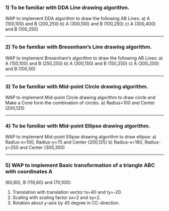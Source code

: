 ### 1) To be familiar with DDA Line drawing algorithm.
WAP to implement DDA algorithm to draw the following AB Lines:
a) A (100,100) and B (200,250)
b) A (300,100) and B (100,250)
c) A (300,400) and B (100,250)

--------------------

### 2) To be familiar with Bresenham’s Line drawing algorithm.
WAP to implement Bresenham’s algorithm to draw the following AB Lines:
a) A (150,100) and B (250,250)
b) A (300,150) and B (150,250)
c) A (300,200) and B (100,50)

---------------------

### 3) To be familiar with Mid-point Circle drawing algorithm.
WAP to implement Mid-point Circle drawing algorithm to draw circle and Make
a Cone form the combination of circles.
a) Radius=100 and Center (200,125)

---------------------

### 4) To be familiar with Mid-point Ellipse drawing algorithm.
WAP to implement Mid-point Ellipse drawing algorithm to draw ellipse:
a) Radius-x=100, Radius-y=75 and Center (200,125)
b) Radius-x=160, Radius-y=250 and Center (300,300)

-------------------

### 5) WAP to implement Basic transformation of a triangle ABC with coordinates A
(60,60), B (110,60) and (70,100):
1) Translation with translation vector tx=40 and ty=-20.
2) Scaling with scaling factor sx=2 and sy=2.
3) Rotation about y-axis by 45 degree in CC-direction.

